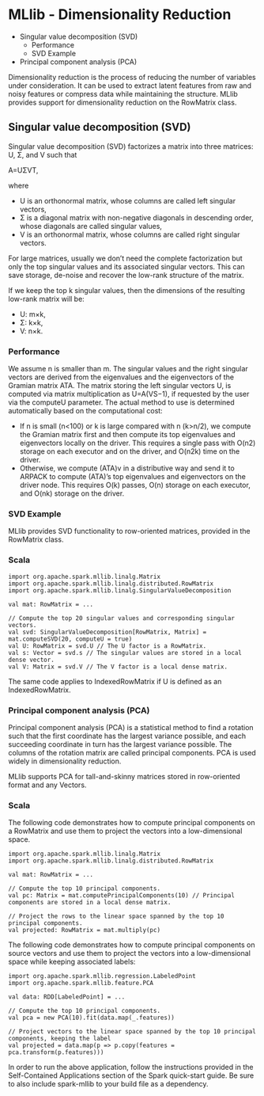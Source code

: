 # MLlib - Dimensionality Reduction
* Singular value decomposition (SVD)
  - Performance
  - SVD Example
* Principal component analysis (PCA)

Dimensionality reduction is the process of reducing the number of variables under consideration. It can be used to extract latent features from raw and noisy features or compress data while maintaining the structure. MLlib provides support for dimensionality reduction on the RowMatrix class.

## Singular value decomposition (SVD)
Singular value decomposition (SVD) factorizes a matrix into three matrices: U, Σ, and V such that

A=UΣVT,

where

* U is an orthonormal matrix, whose columns are called left singular vectors,
* Σ is a diagonal matrix with non-negative diagonals in descending order, whose diagonals are called singular values,
* V is an orthonormal matrix, whose columns are called right singular vectors.

For large matrices, usually we don’t need the complete factorization but only the top singular values and its associated singular vectors. This can save storage, de-noise and recover the low-rank structure of the matrix.

If we keep the top k singular values, then the dimensions of the resulting low-rank matrix will be:

* U: m×k,
* Σ: k×k,
* V: n×k.

### Performance

We assume n is smaller than m. The singular values and the right singular vectors are derived from the eigenvalues and the eigenvectors of the Gramian matrix ATA. The matrix storing the left singular vectors U, is computed via matrix multiplication as U=A(VS−1), if requested by the user via the computeU parameter. The actual method to use is determined automatically based on the computational cost:

* If n is small (n<100) or k is large compared with n (k>n/2), we compute the Gramian matrix first and then compute its top eigenvalues and eigenvectors locally on the driver. This requires a single pass with O(n2) storage on each executor and on the driver, and O(n2k) time on the driver.
* Otherwise, we compute (ATA)v in a distributive way and send it to ARPACK to compute (ATA)’s top eigenvalues and eigenvectors on the driver node. This requires O(k) passes, O(n) storage on each executor, and O(nk) storage on the driver.

### SVD Example

MLlib provides SVD functionality to row-oriented matrices, provided in the RowMatrix class.

### Scala

	import org.apache.spark.mllib.linalg.Matrix
	import org.apache.spark.mllib.linalg.distributed.RowMatrix
	import org.apache.spark.mllib.linalg.SingularValueDecomposition
	
	val mat: RowMatrix = ...
	
	// Compute the top 20 singular values and corresponding singular vectors.
	val svd: SingularValueDecomposition[RowMatrix, Matrix] = mat.computeSVD(20, computeU = true)
	val U: RowMatrix = svd.U // The U factor is a RowMatrix.
	val s: Vector = svd.s // The singular values are stored in a local dense vector.
	val V: Matrix = svd.V // The V factor is a local dense matrix.
	
The same code applies to IndexedRowMatrix if U is defined as an IndexedRowMatrix.

### Principal component analysis (PCA)

Principal component analysis (PCA) is a statistical method to find a rotation such that the first coordinate has the largest variance possible, and each succeeding coordinate in turn has the largest variance possible. The columns of the rotation matrix are called principal components. PCA is used widely in dimensionality reduction.

MLlib supports PCA for tall-and-skinny matrices stored in row-oriented format and any Vectors.

### Scala

The following code demonstrates how to compute principal components on a RowMatrix and use them to project the vectors into a low-dimensional space.

	import org.apache.spark.mllib.linalg.Matrix
	import org.apache.spark.mllib.linalg.distributed.RowMatrix
	
	val mat: RowMatrix = ...
	
	// Compute the top 10 principal components.
	val pc: Matrix = mat.computePrincipalComponents(10) // Principal components are stored in a local dense matrix.
	
	// Project the rows to the linear space spanned by the top 10 principal components.
	val projected: RowMatrix = mat.multiply(pc)
The following code demonstrates how to compute principal components on source vectors and use them to project the vectors into a low-dimensional space while keeping associated labels:

	import org.apache.spark.mllib.regression.LabeledPoint
	import org.apache.spark.mllib.feature.PCA
	
	val data: RDD[LabeledPoint] = ...
	
	// Compute the top 10 principal components.
	val pca = new PCA(10).fit(data.map(_.features))
	
	// Project vectors to the linear space spanned by the top 10 principal components, keeping the label
	val projected = data.map(p => p.copy(features = pca.transform(p.features)))
In order to run the above application, follow the instructions provided in the Self-Contained Applications section of the Spark quick-start guide. Be sure to also include spark-mllib to your build file as a dependency.